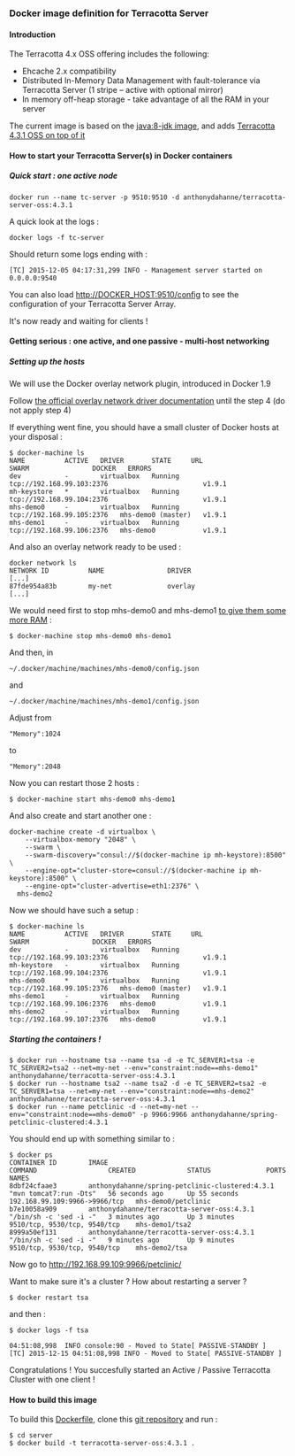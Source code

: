 ### Docker image definition for Terracotta Server

#### Introduction

The Terracotta 4.x OSS offering includes the following:

 *  Ehcache 2.x compatibility
 *  Distributed In-Memory Data Management with fault-tolerance via Terracotta Server (1 stripe – active with optional mirror)
 *  In memory off-heap storage - take advantage of all the RAM in your server

The current image is based on the [java:8-jdk image](https://hub.docker.com/_/java/), and adds [Terracotta 4.3.1 OSS on top of it](http://terracotta.org/downloads/open-source/catalog)

#### How to start your Terracotta Server(s) in Docker containers

##### Quick start : one active node

    docker run --name tc-server -p 9510:9510 -d anthonydahanne/terracotta-server-oss:4.3.1

A quick look at the logs :

    docker logs -f tc-server

Should return some logs ending with :

    [TC] 2015-12-05 04:17:31,299 INFO - Management server started on 0.0.0.0:9540

You can also load [http://DOCKER_HOST:9510/config](http://DOCKER_HOST:9510/config) to see the configuration of your Terracotta Server Array.

It's now ready and waiting for clients !

#### Getting serious : one active, and one passive - multi-host networking

##### Setting up the hosts
We will use the Docker overlay network plugin, introduced in Docker 1.9

Follow [the official overlay network driver documentation](https://docs.docker.com/engine/userguide/networking/get-started-overlay/) until the step 4 (do not apply step 4)

If everything went fine, you should have a small cluster of Docker hosts at your disposal :


````
$ docker-machine ls
NAME          ACTIVE   DRIVER       STATE     URL                         SWARM                DOCKER   ERRORS
dev           -        virtualbox   Running   tcp://192.168.99.103:2376                        v1.9.1
mh-keystore   *        virtualbox   Running   tcp://192.168.99.104:2376                        v1.9.1
mhs-demo0     -        virtualbox   Running   tcp://192.168.99.105:2376   mhs-demo0 (master)   v1.9.1
mhs-demo1     -        virtualbox   Running   tcp://192.168.99.106:2376   mhs-demo0            v1.9.1
````

And also an overlay network ready to be used :

````
docker network ls
NETWORK ID          NAME                DRIVER
[...]
87fde954a83b        my-net              overlay
[...]
````

We would need first to stop mhs-demo0 and mhs-demo1 [to give them some more RAM](http://stackoverflow.com/a/32834453/24069) :

    $ docker-machine stop mhs-demo0 mhs-demo1

And then, in

    ~/.docker/machine/machines/mhs-demo0/config.json

and

    ~/.docker/machine/machines/mhs-demo1/config.json

Adjust from

    "Memory":1024

to

    "Memory":2048

Now you can restart those 2 hosts :

    $ docker-machine start mhs-demo0 mhs-demo1

And also create and start another one :
````
docker-machine create -d virtualbox \
    --virtualbox-memory "2048" \
    --swarm \
    --swarm-discovery="consul://$(docker-machine ip mh-keystore):8500" \
    --engine-opt="cluster-store=consul://$(docker-machine ip mh-keystore):8500" \
    --engine-opt="cluster-advertise=eth1:2376" \
  mhs-demo2
````

Now we should have such a setup :

````
$ docker-machine ls
NAME          ACTIVE   DRIVER       STATE     URL                         SWARM                DOCKER   ERRORS
dev           -        virtualbox   Running   tcp://192.168.99.103:2376                        v1.9.1
mh-keystore   -        virtualbox   Running   tcp://192.168.99.104:2376                        v1.9.1
mhs-demo0     *        virtualbox   Running   tcp://192.168.99.105:2376   mhs-demo0 (master)   v1.9.1
mhs-demo1     -        virtualbox   Running   tcp://192.168.99.106:2376   mhs-demo0            v1.9.1
mhs-demo2     -        virtualbox   Running   tcp://192.168.99.107:2376   mhs-demo0            v1.9.1
````

##### Starting the containers !

    $ docker run --hostname tsa --name tsa -d -e TC_SERVER1=tsa -e TC_SERVER2=tsa2 --net=my-net --env="constraint:node==mhs-demo1" anthonydahanne/terracotta-server-oss:4.3.1
    $ docker run --hostname tsa2 --name tsa2 -d -e TC_SERVER2=tsa2 -e TC_SERVER1=tsa --net=my-net --env="constraint:node==mhs-demo2" anthonydahanne/terracotta-server-oss:4.3.1
    $ docker run --name petclinic -d --net=my-net --env="constraint:node==mhs-demo0" -p 9966:9966 anthonydahanne/spring-petclinic-clustered:4.3.1

You should end up with something similar to :
````
$ docker ps
CONTAINER ID        IMAGE                                             COMMAND                  CREATED             STATUS              PORTS                           NAMES
8dbf24cfaae3        anthonydahanne/spring-petclinic-clustered:4.3.1   "mvn tomcat7:run -Dts"   56 seconds ago      Up 55 seconds       192.168.99.109:9966->9966/tcp   mhs-demo0/petclinic
b7e10058a909        anthonydahanne/terracotta-server-oss:4.3.1        "/bin/sh -c 'sed -i -"   3 minutes ago       Up 3 minutes        9510/tcp, 9530/tcp, 9540/tcp    mhs-demo1/tsa2
8999a50ef131        anthonydahanne/terracotta-server-oss:4.3.1        "/bin/sh -c 'sed -i -"   9 minutes ago       Up 9 minutes        9510/tcp, 9530/tcp, 9540/tcp    mhs-demo2/tsa
````

Now go to http://192.168.99.109:9966/petclinic/

Want to make sure it's a cluster ? How about restarting a server ?

    $ docker restart tsa

and then :

    $ docker logs -f tsa

    04:51:08,998  INFO console:90 - Moved to State[ PASSIVE-STANDBY ]
    [TC] 2015-12-15 04:51:08,998 INFO - Moved to State[ PASSIVE-STANDBY ]


Congratulations ! You succesfully started an Active / Passive Terracotta Cluster with one client !


#### How to build this image

To build this [Dockerfile](https://github.com/anthonydahanne/terracotta-oss-docker/blob/master/server/Dockerfile), clone this [git repository](https://github.com/anthonydahanne/terracotta-oss-docker) and run :

    $ cd server
    $ docker build -t terracotta-server-oss:4.3.1 .
